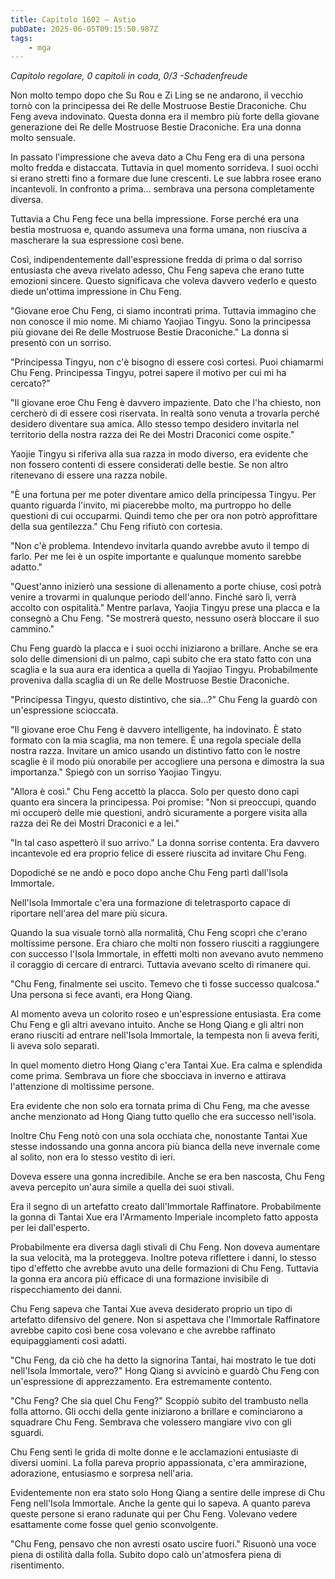 ```yaml
---
title: Capitolo 1602 – Astio
pubDate: 2025-06-05T09:15:50.987Z
tags:
    - mga
---
```



<em>Capitolo regolare,
0 capitoli in coda, 0/3
-Schadenfreude</em>


Non molto tempo dopo che Su Rou e Zi Ling se ne andarono, il vecchio tornò con la principessa dei Re delle Mostruose Bestie Draconiche. Chu Feng aveva indovinato. Questa donna era il membro più forte della giovane generazione dei Re delle Mostruose Bestie Draconiche. Era una donna molto sensuale.


In passato l'impressione che aveva dato a Chu Feng era di una persona molto fredda e distaccata. Tuttavia in quel momento sorrideva. I suoi occhi si erano stretti fino a formare due lune crescenti. Le sue labbra rosee erano incantevoli. In confronto a prima... sembrava una persona completamente diversa.


Tuttavia a Chu Feng fece una bella impressione. Forse perché era una bestia mostruosa e, quando assumeva una forma umana, non riusciva a mascherare la sua espressione così bene.


Così, indipendentemente dall'espressione fredda di prima o dal sorriso entusiasta che aveva rivelato adesso, Chu Feng sapeva che erano tutte emozioni sincere. Questo significava che voleva davvero vederlo e questo diede un'ottima impressione in Chu Feng.


"Giovane eroe Chu Feng, ci siamo incontrati prima. Tuttavia immagino che non conosce il mio nome. Mi chiamo Yaojiao Tingyu. Sono la principessa più giovane dei Re delle Mostruose Bestie Draconiche." La donna si presentò con un sorriso.


"Principessa Tingyu, non c'è bisogno di essere così cortesi. Puoi chiamarmi Chu Feng. Principessa Tingyu, potrei sapere il motivo per cui mi ha cercato?"


"Il giovane eroe Chu Feng è davvero impaziente. Dato che l'ha chiesto, non cercherò di di essere così riservata. In realtà sono venuta a trovarla perché desidero diventare sua amica. Allo stesso tempo desidero invitarla nel territorio della nostra razza dei Re dei Mostri Draconici come ospite."


Yaojie Tingyu si riferiva alla sua razza in modo diverso, era evidente che non fossero contenti di essere considerati delle bestie. Se non altro ritenevano di essere una razza nobile.


"È una fortuna per me poter diventare amico della principessa Tingyu. Per quanto riguarda l'invito, mi piacerebbe molto, ma purtroppo ho delle questioni di cui occuparmi. Quindi temo che per ora non potrò approfittare della sua gentilezza." Chu Feng rifiutò con cortesia.


"Non c'è problema. Intendevo invitarla quando avrebbe avuto il tempo di farlo. Per me lei è un ospite importante e qualunque momento sarebbe adatto."


"Quest'anno inizierò una sessione di allenamento a porte chiuse, così potrà venire a trovarmi in qualunque periodo dell'anno. Finché sarò lì, verrà accolto con ospitalità." Mentre parlava, Yaojia Tingyu prese una placca e la consegnò a Chu Feng. "Se mostrerà questo, nessuno oserà bloccare il suo cammino."


Chu Feng guardò la placca e i suoi occhi iniziarono a brillare. Anche se era solo delle dimensioni di un palmo, capì subito che era stato fatto con una scaglia e la sua aura era identica a quella di Yaojiao Tingyu. Probabilmente proveniva dalla scaglia di un Re delle Mostruose Bestie Draconiche.


"Principessa Tingyu, questo distintivo, che sia...?" Chu Feng la guardò con un'espressione scioccata.


"Il giovane eroe Chu Feng è davvero intelligente, ha indovinato. È stato formato con la mia scaglia, ma non temere. È una regola speciale della nostra razza. Invitare un amico usando un distintivo fatto con le nostre scaglie è il modo più onorabile per accogliere una persona e dimostra la sua importanza." Spiegò con un sorriso Yaojiao Tingyu.


"Allora è così." Chu Feng accettò la placca. Solo per questo dono capì quanto era sincera la principessa. Poi promise: "Non si preoccupi, quando mi occuperò delle mie questioni, andrò sicuramente a porgere visita alla razza dei Re dei Mostri Draconici e a lei."


"In tal caso aspetterò il suo arrivo." La donna sorrise contenta. Era davvero incantevole ed era proprio felice di essere riuscita ad invitare Chu Feng.


Dopodiché se ne andò e poco dopo anche Chu Feng partì dall'Isola Immortale.


Nell'Isola Immortale c'era una formazione di teletrasporto capace di riportare nell'area del mare più sicura.


Quando la sua visuale tornò alla normalità, Chu Feng scoprì che c'erano moltissime persone. Era chiaro che molti non fossero riusciti a raggiungere con successo l'Isola Immortale, in effetti molti non avevano avuto nemmeno il coraggio di cercare di entrarci. Tuttavia avevano scelto di rimanere qui.


"Chu Feng, finalmente sei uscito. Temevo che ti fosse successo qualcosa." Una persona si fece avanti, era Hong Qiang.


Al momento aveva un colorito roseo e un'espressione entusiasta. Era come Chu Feng e gli altri avevano intuito. Anche se Hong Qiang e gli altri non erano riusciti ad entrare nell'Isola Immortale, la tempesta non li aveva feriti, li aveva solo separati.


In quel momento dietro Hong Qiang c'era Tantai Xue. Era calma e splendida come prima. Sembrava un fiore che sbocciava in inverno e attirava l'attenzione di moltissime persone.


Era evidente che non solo era tornata prima di Chu Feng, ma che avesse anche menzionato ad Hong Qiang tutto quello che era successo nell'isola.


Inoltre Chu Feng notò con una sola occhiata che, nonostante Tantai Xue stesse indossando una gonna ancora più bianca della neve invernale come al solito, non era lo stesso vestito di ieri.


Doveva essere una gonna incredibile. Anche se era ben nascosta, Chu Feng aveva percepito un'aura simile a quella dei suoi stivali.


Era il segno di un artefatto creato dall'Immortale Raffinatore. Probabilmente la gonna di Tantai Xue era l'Armamento Imperiale incompleto fatto apposta per lei dall'esperto.


Probabilmente era diversa dagli stivali di Chu Feng. Non doveva aumentare la sua velocità, ma la proteggeva. Inoltre poteva riflettere i danni, lo stesso tipo d'effetto che avrebbe avuto una delle formazioni di Chu Feng. Tuttavia la gonna era ancora più efficace di una formazione invisibile di rispecchiamento dei danni.


Chu Feng sapeva che Tantai Xue aveva desiderato proprio un tipo di artefatto difensivo del genere. Non si aspettava che l'Immortale Raffinatore avrebbe capito così bene cosa volevano e che avrebbe raffinato equipaggiamenti così adatti.


"Chu Feng, da ciò che ha detto la signorina Tantai, hai mostrato le tue doti nell'Isola Immortale, vero?" Hong Qiang si avvicinò e guardò Chu Feng con un'espressione di apprezzamento. Era estremamente contento.


"Chu Feng? Che sia quel Chu Feng?" Scoppiò subito del trambusto nella folla attorno. Gli occhi della gente iniziarono a brillare e cominciarono a squadrare Chu Feng. Sembrava che volessero mangiare vivo con gli sguardi.


Chu Feng sentì le grida di molte donne e le acclamazioni entusiaste di diversi uomini. La folla pareva proprio appassionata, c'era ammirazione, adorazione, entusiasmo e sorpresa nell'aria.


Evidentemente non era stato solo Hong Qiang a sentire delle imprese di Chu Feng nell'Isola Immortale. Anche la gente qui lo sapeva. A quanto pareva queste persone si erano radunate qui per Chu Feng. Volevano vedere esattamente come fosse quel genio sconvolgente.


"Chu Feng, pensavo che non avresti osato uscire fuori." Risuonò una voce piena di ostilità dalla folla. Subito dopo calò un'atmosfera piena di risentimento.
                                


                                



